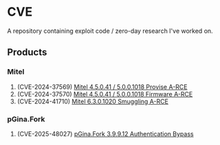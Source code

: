 # CVE
A repository containing exploit code / zero-day research I've worked on.  

## Products
### Mitel 
1. (CVE-2024-37569) [Mitel 4.5.0.41 / 5.0.0.1018 Provise A-RCE](./Mitel/5.0.0.1018/README.md#Authenticated-Remote-Command-Execution-(provis))
2. (CVE-2024-37570) [Mitel 4.5.0.41 / 5.0.0.1018 Firmware A-RCE](./Mitel/5.0.0.1018/README.md#Authenticated-Remote-Command-Execution-(firmware))
3. (CVE-2024-41710) [Mitel 6.3.0.1020 Smuggling A-RCE](./Mitel/6.3.0.1020/README.md)
### pGina.Fork
1. (CVE-2025-48027) [pGina.Fork 3.9.9.12 Authentication Bypass](./pGina.Fork/3.9.9.12/README.md)
